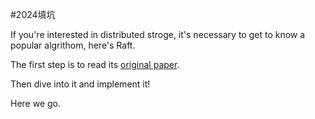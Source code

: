#2024填坑


If you're interested in distributed stroge, it's necessary to get to know a popular algrithom, here's Raft.

The first step is to read its [original paper](https://raft.github.io/).

Then dive into it and implement it!

Here we go.
